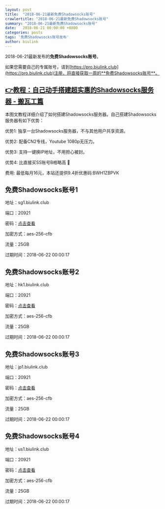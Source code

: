 ```yaml
---
layout: post
title:  "2018-06-21最新免费Shadowsocks账号"
crawlertitle: "2018-06-21最新免费Shadowsocks账号"
summary: "2018-06-21最新免费Shadowsocks账号"
date:   2018-06-21 00:00:00 +0800
categories: posts
tags: '免费Shadowsocks账号发布'
author: biulink
---
```


2018-06-21最新发布的**免费Shadowsocks账号**。

如果您需要自己的专属账号，请到[https://pro.biulink.club](https://pro.biulink.club)注册，将直接获取一周的**免费Shadowsocks账号**。

## [👉教程：自己动手搭建超实惠的Shadowsocks服务器 - 搬瓦工篇](https://github.com/Biulink/ShadowsocksTutorials/blob/master/%E6%95%99%E6%82%A8%E8%87%AA%E5%B7%B1%E5%8A%A8%E6%89%8B%E6%90%AD%E5%BB%BA%E8%B6%85%E5%AE%9E%E6%83%A0%E7%9A%84Shadowsocks%E6%9C%8D%E5%8A%A1%E5%99%A8%20-%20%E6%90%AC%E7%93%A6%E5%B7%A5%E7%AF%87.md)
  
  本图文教程详细介绍了如何搭建Shadowsocks服务器。自己搭建Shadowsocks服务器有如下优势：

  优势1: 独享一台Shadowsocks服务器，不与其他用户共享资源。

  优势2: 配备CN2专线，Youtube 1080p无压力。

  优势3: 支持一键换IP地址，不用担心被封。

  优势4: 比直接买SS账号B格略高 🙂

  费用: 最低每月16元，本站还提供9.4折优惠码:BWH1ZBPVK  
## 免费Shadowsocks账号1

地址：sg1.biulink.club

端口：20921

密码：[点击查看](https://github.com/Biulink/ShadowsocksTutorials/blob/master/publish/2018-06-21%E6%9C%80%E6%96%B0%E5%85%8D%E8%B4%B9Shadowsocks%E8%B4%A6%E5%8F%B7.md)

加密方式：aes-256-cfb

流量：25GB

过期时间：2018-06-22 00:00:17

## 免费Shadowsocks账号2

地址：hk1.biulink.club

端口：20921

密码：[点击查看](https://github.com/Biulink/ShadowsocksTutorials/blob/master/publish/2018-06-21%E6%9C%80%E6%96%B0%E5%85%8D%E8%B4%B9Shadowsocks%E8%B4%A6%E5%8F%B7.md)

加密方式：aes-256-cfb

流量：25GB

过期时间：2018-06-22 00:00:17

## 免费Shadowsocks账号3

地址：jp1.biulink.club

端口：20921

密码：[点击查看](https://github.com/Biulink/ShadowsocksTutorials/blob/master/publish/2018-06-21%E6%9C%80%E6%96%B0%E5%85%8D%E8%B4%B9Shadowsocks%E8%B4%A6%E5%8F%B7.md)

加密方式：aes-256-cfb

流量：25GB

过期时间：2018-06-22 00:00:17

## 免费Shadowsocks账号4

地址：us1.biulink.club

端口：20921

密码：[点击查看](https://github.com/Biulink/ShadowsocksTutorials/blob/master/publish/2018-06-21%E6%9C%80%E6%96%B0%E5%85%8D%E8%B4%B9Shadowsocks%E8%B4%A6%E5%8F%B7.md)

加密方式：aes-256-cfb

流量：25GB

过期时间：2018-06-22 00:00:17

